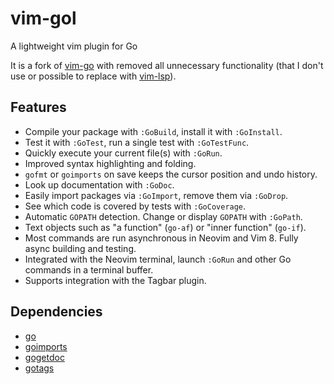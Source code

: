# vim-gol
A lightweight vim plugin for Go

It is a fork of [vim-go](https://github.com/fatih/vim-go) with removed all unnecessary functionality (that I don't use or possible to replace with [vim-lsp](https://github.com/prabirshrestha/vim-lsp)).

## Features
* Compile your package with `:GoBuild`, install it with `:GoInstall`.
* Test it with `:GoTest`, run a single test with `:GoTestFunc`.
* Quickly execute your current file(s) with `:GoRun`.
* Improved syntax highlighting and folding.
* `gofmt` or `goimports` on save keeps the cursor position and undo history.
* Look up documentation with `:GoDoc`.
* Easily import packages via `:GoImport`, remove them via `:GoDrop`.
* See which code is covered by tests with `:GoCoverage`.
* Automatic `GOPATH` detection. Change or display `GOPATH` with `:GoPath`.
* Text objects such as "a function" (`go-af`) or "inner function" (`go-if`).
* Most commands are run asynchronous in Neovim and Vim 8. Fully async building and testing.
* Integrated with the Neovim terminal, launch `:GoRun` and other Go commands in a terminal buffer.
* Supports integration with the Tagbar plugin.

## Dependencies
* [go](https://github.com/golang/go)
* [goimports](https://github.com/golang/tools/tree/master/imports)
* [gogetdoc](https://github.com/zmb3/gogetdoc)
* [gotags](https://github.com/jstemmer/gotags)
